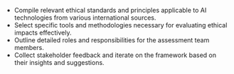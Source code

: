 - Compile relevant ethical standards and principles applicable to AI technologies from various international sources.
- Select specific tools and methodologies necessary for evaluating ethical impacts effectively.
- Outline detailed roles and responsibilities for the assessment team members.
- Collect stakeholder feedback and iterate on the framework based on their insights and suggestions.